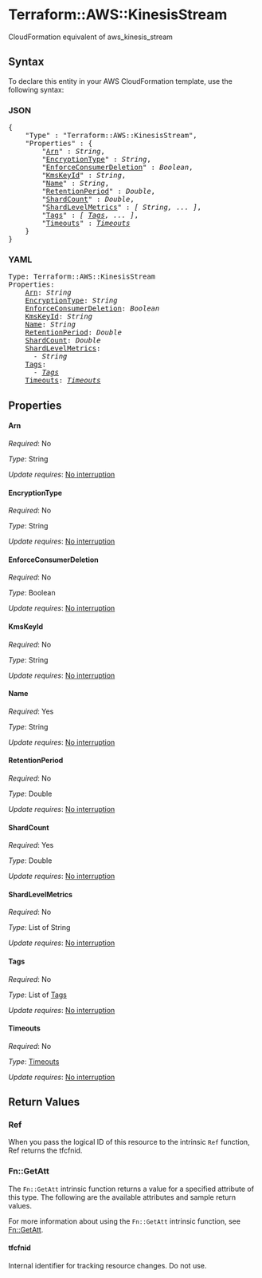 # Terraform::AWS::KinesisStream

CloudFormation equivalent of aws_kinesis_stream

## Syntax

To declare this entity in your AWS CloudFormation template, use the following syntax:

### JSON

<pre>
{
    "Type" : "Terraform::AWS::KinesisStream",
    "Properties" : {
        "<a href="#arn" title="Arn">Arn</a>" : <i>String</i>,
        "<a href="#encryptiontype" title="EncryptionType">EncryptionType</a>" : <i>String</i>,
        "<a href="#enforceconsumerdeletion" title="EnforceConsumerDeletion">EnforceConsumerDeletion</a>" : <i>Boolean</i>,
        "<a href="#kmskeyid" title="KmsKeyId">KmsKeyId</a>" : <i>String</i>,
        "<a href="#name" title="Name">Name</a>" : <i>String</i>,
        "<a href="#retentionperiod" title="RetentionPeriod">RetentionPeriod</a>" : <i>Double</i>,
        "<a href="#shardcount" title="ShardCount">ShardCount</a>" : <i>Double</i>,
        "<a href="#shardlevelmetrics" title="ShardLevelMetrics">ShardLevelMetrics</a>" : <i>[ String, ... ]</i>,
        "<a href="#tags" title="Tags">Tags</a>" : <i>[ <a href="tags.md">Tags</a>, ... ]</i>,
        "<a href="#timeouts" title="Timeouts">Timeouts</a>" : <i><a href="timeouts.md">Timeouts</a></i>
    }
}
</pre>

### YAML

<pre>
Type: Terraform::AWS::KinesisStream
Properties:
    <a href="#arn" title="Arn">Arn</a>: <i>String</i>
    <a href="#encryptiontype" title="EncryptionType">EncryptionType</a>: <i>String</i>
    <a href="#enforceconsumerdeletion" title="EnforceConsumerDeletion">EnforceConsumerDeletion</a>: <i>Boolean</i>
    <a href="#kmskeyid" title="KmsKeyId">KmsKeyId</a>: <i>String</i>
    <a href="#name" title="Name">Name</a>: <i>String</i>
    <a href="#retentionperiod" title="RetentionPeriod">RetentionPeriod</a>: <i>Double</i>
    <a href="#shardcount" title="ShardCount">ShardCount</a>: <i>Double</i>
    <a href="#shardlevelmetrics" title="ShardLevelMetrics">ShardLevelMetrics</a>: <i>
      - String</i>
    <a href="#tags" title="Tags">Tags</a>: <i>
      - <a href="tags.md">Tags</a></i>
    <a href="#timeouts" title="Timeouts">Timeouts</a>: <i><a href="timeouts.md">Timeouts</a></i>
</pre>

## Properties

#### Arn

_Required_: No

_Type_: String

_Update requires_: [No interruption](https://docs.aws.amazon.com/AWSCloudFormation/latest/UserGuide/using-cfn-updating-stacks-update-behaviors.html#update-no-interrupt)

#### EncryptionType

_Required_: No

_Type_: String

_Update requires_: [No interruption](https://docs.aws.amazon.com/AWSCloudFormation/latest/UserGuide/using-cfn-updating-stacks-update-behaviors.html#update-no-interrupt)

#### EnforceConsumerDeletion

_Required_: No

_Type_: Boolean

_Update requires_: [No interruption](https://docs.aws.amazon.com/AWSCloudFormation/latest/UserGuide/using-cfn-updating-stacks-update-behaviors.html#update-no-interrupt)

#### KmsKeyId

_Required_: No

_Type_: String

_Update requires_: [No interruption](https://docs.aws.amazon.com/AWSCloudFormation/latest/UserGuide/using-cfn-updating-stacks-update-behaviors.html#update-no-interrupt)

#### Name

_Required_: Yes

_Type_: String

_Update requires_: [No interruption](https://docs.aws.amazon.com/AWSCloudFormation/latest/UserGuide/using-cfn-updating-stacks-update-behaviors.html#update-no-interrupt)

#### RetentionPeriod

_Required_: No

_Type_: Double

_Update requires_: [No interruption](https://docs.aws.amazon.com/AWSCloudFormation/latest/UserGuide/using-cfn-updating-stacks-update-behaviors.html#update-no-interrupt)

#### ShardCount

_Required_: Yes

_Type_: Double

_Update requires_: [No interruption](https://docs.aws.amazon.com/AWSCloudFormation/latest/UserGuide/using-cfn-updating-stacks-update-behaviors.html#update-no-interrupt)

#### ShardLevelMetrics

_Required_: No

_Type_: List of String

_Update requires_: [No interruption](https://docs.aws.amazon.com/AWSCloudFormation/latest/UserGuide/using-cfn-updating-stacks-update-behaviors.html#update-no-interrupt)

#### Tags

_Required_: No

_Type_: List of <a href="tags.md">Tags</a>

_Update requires_: [No interruption](https://docs.aws.amazon.com/AWSCloudFormation/latest/UserGuide/using-cfn-updating-stacks-update-behaviors.html#update-no-interrupt)

#### Timeouts

_Required_: No

_Type_: <a href="timeouts.md">Timeouts</a>

_Update requires_: [No interruption](https://docs.aws.amazon.com/AWSCloudFormation/latest/UserGuide/using-cfn-updating-stacks-update-behaviors.html#update-no-interrupt)

## Return Values

### Ref

When you pass the logical ID of this resource to the intrinsic `Ref` function, Ref returns the tfcfnid.

### Fn::GetAtt

The `Fn::GetAtt` intrinsic function returns a value for a specified attribute of this type. The following are the available attributes and sample return values.

For more information about using the `Fn::GetAtt` intrinsic function, see [Fn::GetAtt](https://docs.aws.amazon.com/AWSCloudFormation/latest/UserGuide/intrinsic-function-reference-getatt.html).

#### tfcfnid

Internal identifier for tracking resource changes. Do not use.

